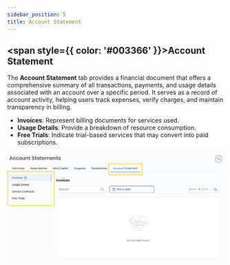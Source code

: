 ```yaml
---
sidebar_position: 5
title: Account Statement
---
```


## <span style={{ color: '#003366' }}>Account Statement</span>

The **Account Statement** tab provides a financial document that offers a comprehensive summary of all transactions, payments, and usage details associated with an account over a specific period. It serves as a record of account activity, helping users track expenses, verify charges, and maintain transparency in billing.

- **Invoices**: Represent billing documents for services used.
- **Usage Details**: Provide a breakdown of resource consumption.
- **Free Trials**: Indicate trial-based services that may convert into paid subscriptions.

![Account Statement](images/account-statements.png)
